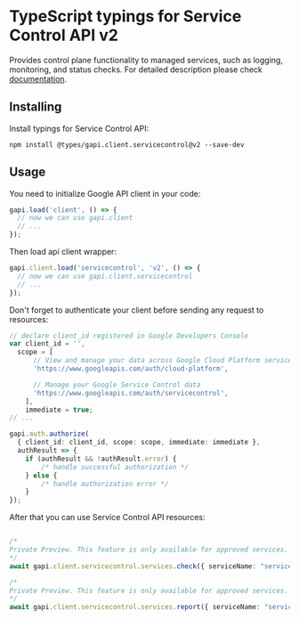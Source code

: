 # TypeScript typings for Service Control API v2

Provides control plane functionality to managed services, such as logging, monitoring, and status checks.
For detailed description please check [documentation](https://cloud.google.com/service-control/).

## Installing

Install typings for Service Control API:

```
npm install @types/gapi.client.servicecontrol@v2 --save-dev
```

## Usage

You need to initialize Google API client in your code:

```typescript
gapi.load('client', () => {
  // now we can use gapi.client
  // ...
});
```

Then load api client wrapper:

```typescript
gapi.client.load('servicecontrol', 'v2', () => {
  // now we can use gapi.client.servicecontrol
  // ...
});
```

Don't forget to authenticate your client before sending any request to resources:

```typescript
// declare client_id registered in Google Developers Console
var client_id = '',
  scope = [ 
      // View and manage your data across Google Cloud Platform services
      'https://www.googleapis.com/auth/cloud-platform',

      // Manage your Google Service Control data
      'https://www.googleapis.com/auth/servicecontrol',
    ],
    immediate = true;
// ...

gapi.auth.authorize(
  { client_id: client_id, scope: scope, immediate: immediate },
  authResult => {
    if (authResult && !authResult.error) {
        /* handle successful authorization */
    } else {
        /* handle authorization error */
    }
});
```

After that you can use Service Control API resources:

```typescript

/*
Private Preview. This feature is only available for approved services. This method provides admission control for services that are integrated with [Service Infrastructure](/service-infrastructure). It checks whether an operation should be allowed based on the service configuration and relevant policies. It must be called before the operation is executed. For more information, see [Admission Control](/service-infrastructure/docs/admission-control). NOTE: The admission control has an expected policy propagation delay of 60s. The caller **must** not depend on the most recent policy changes. NOTE: The admission control has a hard limit of 1 referenced resources per call. If an operation refers to more than 1 resources, the caller must call the Check method multiple times. This method requires the `servicemanagement.services.check` permission on the specified service. For more information, see [Service Control API Access Control](https://cloud.google.com/service-infrastructure/docs/service-control/access-control).
*/
await gapi.client.servicecontrol.services.check({ serviceName: "serviceName",  });

/*
Private Preview. This feature is only available for approved services. This method provides telemetry reporting for services that are integrated with [Service Infrastructure](/service-infrastructure). It reports a list of operations that have occurred on a service. It must be called after the operations have been executed. For more information, see [Telemetry Reporting](/service-infrastructure/docs/telemetry-reporting). NOTE: The telemetry reporting has a hard limit of 1000 operations and 1MB per Report call. It is recommended to have no more than 100 operations per call. This method requires the `servicemanagement.services.report` permission on the specified service. For more information, see [Service Control API Access Control](https://cloud.google.com/service-infrastructure/docs/service-control/access-control).
*/
await gapi.client.servicecontrol.services.report({ serviceName: "serviceName",  });
```

